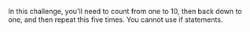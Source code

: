 In this challenge, you'll need to count from one to 10, then back down to one, and then repeat this five times. You cannot use if statements.
